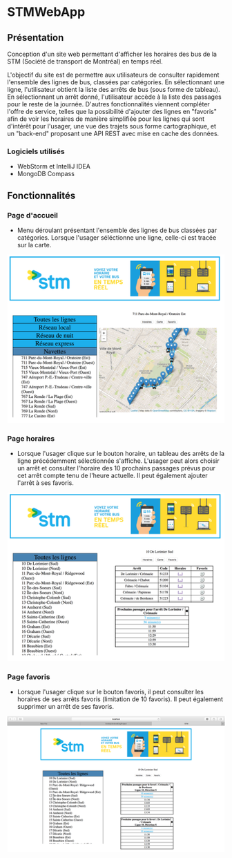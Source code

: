 # STMWebApp

## Présentation

Conception d'un site web permettant d'afficher les horaires des bus de la STM (Société de transport de Montréal) en temps réel.

L'objectif du site est de permettre aux utilisateurs de consulter rapidement l'ensemble des lignes de bus, classées par catégories. En sélectionnant une ligne, l'utilisateur obtient la liste des arrêts de bus (sous forme de tableau). En sélectionnant un arrêt donné, l'utilisateur accède à la liste des passages pour le reste de la journée.
D'autres fonctionnalités viennent compléter l'offre de service, telles que la possibilité d'ajouter des lignes en "favoris" afin de voir les horaires de manière simplifiée pour les lignes qui sont d'intérêt pour l'usager, une vue des trajets sous forme cartographique, et un "back-end" proposant une API REST avec mise en cache des données.

### Logiciels utilisés

- WebStorm et IntelliJ IDEA
- MongoDB Compass

## Fonctionnalités

### Page d'accueil

- Menu déroulant présentant l'ensemble des lignes de bus classées par catégories. Lorsque l'usager séléctionne une ligne, celle-ci est tracée sur la carte.

<img src="carte.png" high=600 width=600>

### Page horaires

- Lorsque l'usager clique sur le bouton horaire, un tableau des arrêts de la ligne précédemment sélectionnée s'affiche. L'usager peut alors choisir un arrêt et consulter l'horaire des 10 prochains passages prévus pour cet arrêt compte tenu de l'heure actuelle. Il peut également ajouter l'arrêt à ses favoris.

<img src="horaires.png" high=600 width=600>

### Page favoris

- Lorsque l'usager clique sur le bouton favoris, il peut consulter les horaires de ses arrêts favoris (limitation de 10 favoris). Il peut également supprimer un arrêt de ses favoris.

<img src="favoris.png" high=600 width=600>
